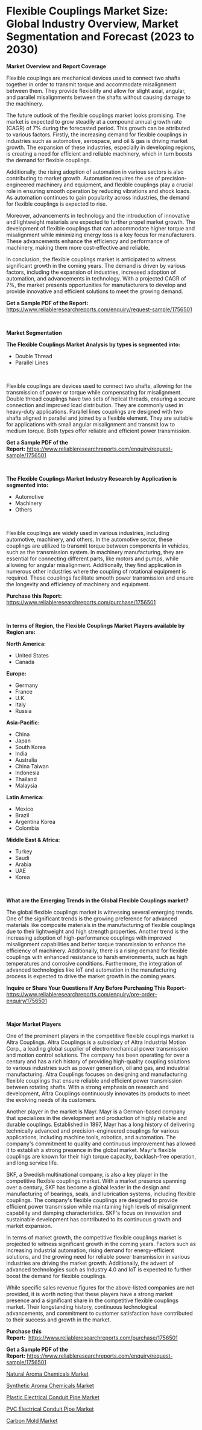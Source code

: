 <p><h1>Flexible Couplings Market Size: Global Industry Overview, Market Segmentation and Forecast (2023 to 2030)</h1></p><p><strong>Market Overview and Report Coverage</strong></p>
<p><p>Flexible couplings are mechanical devices used to connect two shafts together in order to transmit torque and accommodate misalignment between them. They provide flexibility and allow for slight axial, angular, and parallel misalignments between the shafts without causing damage to the machinery.</p><p>The future outlook of the flexible couplings market looks promising. The market is expected to grow steadily at a compound annual growth rate (CAGR) of 7% during the forecasted period. This growth can be attributed to various factors. Firstly, the increasing demand for flexible couplings in industries such as automotive, aerospace, and oil & gas is driving market growth. The expansion of these industries, especially in developing regions, is creating a need for efficient and reliable machinery, which in turn boosts the demand for flexible couplings.</p><p>Additionally, the rising adoption of automation in various sectors is also contributing to market growth. Automation requires the use of precision-engineered machinery and equipment, and flexible couplings play a crucial role in ensuring smooth operation by reducing vibrations and shock loads. As automation continues to gain popularity across industries, the demand for flexible couplings is expected to rise.</p><p>Moreover, advancements in technology and the introduction of innovative and lightweight materials are expected to further propel market growth. The development of flexible couplings that can accommodate higher torque and misalignment while minimizing energy loss is a key focus for manufacturers. These advancements enhance the efficiency and performance of machinery, making them more cost-effective and reliable.</p><p>In conclusion, the flexible couplings market is anticipated to witness significant growth in the coming years. The demand is driven by various factors, including the expansion of industries, increased adoption of automation, and advancements in technology. With a projected CAGR of 7%, the market presents opportunities for manufacturers to develop and provide innovative and efficient solutions to meet the growing demand.</p></p>
<p><strong>Get a Sample PDF of the Report:</strong> <a href="https://www.reliableresearchreports.com/enquiry/request-sample/1756501">https://www.reliableresearchreports.com/enquiry/request-sample/1756501</a></p>
<p>&nbsp;</p>
<p><strong>Market Segmentation</strong></p>
<p><strong>The Flexible Couplings Market Analysis by types is segmented into:</strong></p>
<p><ul><li>Double Thread</li><li>Parallel Lines</li></ul></p>
<p>&nbsp;</p>
<p><p>Flexible couplings are devices used to connect two shafts, allowing for the transmission of power or torque while compensating for misalignment. Double thread couplings have two sets of helical threads, ensuring a secure connection and improved load distribution. They are commonly used in heavy-duty applications. Parallel lines couplings are designed with two shafts aligned in parallel and joined by a flexible element. They are suitable for applications with small angular misalignment and transmit low to medium torque. Both types offer reliable and efficient power transmission.</p></p>
<p><strong>Get a Sample PDF of the Report:</strong>&nbsp;<a href="https://www.reliableresearchreports.com/enquiry/request-sample/1756501">https://www.reliableresearchreports.com/enquiry/request-sample/1756501</a></p>
<p>&nbsp;</p>
<p><strong>The Flexible Couplings Market Industry Research by Application is segmented into:</strong></p>
<p><ul><li>Automotive</li><li>Machinery</li><li>Others</li></ul></p>
<p>&nbsp;</p>
<p><p>Flexible couplings are widely used in various industries, including automotive, machinery, and others. In the automotive sector, these couplings are utilized to transmit torque between components in vehicles, such as the transmission system. In machinery manufacturing, they are essential for connecting different parts, like motors and pumps, while allowing for angular misalignment. Additionally, they find application in numerous other industries where the coupling of rotational equipment is required. These couplings facilitate smooth power transmission and ensure the longevity and efficiency of machinery and equipment.</p></p>
<p><strong>Purchase this Report:</strong>&nbsp; <a href="https://www.reliableresearchreports.com/purchase/1756501">https://www.reliableresearchreports.com/purchase/1756501</a></p>
<p>&nbsp;</p>
<p><strong>In terms of Region, the Flexible Couplings Market Players available by Region are:</strong></p>
<p>
    <p> <strong> North America: </strong>
        <ul>
            <li>United States</li>
            <li>Canada</li>
        </ul>
        </p> 
    <p> <strong> Europe: </strong>
        <ul>
            <li>Germany</li>
            <li>France</li>
            <li>U.K.</li>
            <li>Italy</li>
            <li>Russia</li>
        </ul>
        </p> 
    <p> <strong> Asia-Pacific: </strong>
        <ul>
            <li>China</li>
            <li>Japan</li>
            <li>South Korea</li>
            <li>India</li>
            <li>Australia</li>
            <li>China Taiwan</li>
            <li>Indonesia</li>
            <li>Thailand</li>
            <li>Malaysia</li>
        </ul>
        </p> 
    <p> <strong> Latin America: </strong>
        <ul>
            <li>Mexico</li>
            <li>Brazil</li>
            <li>Argentina Korea</li>
            <li>Colombia</li>
        </ul>
        </p> 
    <p> <strong> Middle East & Africa: </strong>
        <ul>
            <li>Turkey</li>
            <li>Saudi</li>
            <li>Arabia</li>
            <li>UAE</li>
            <li>Korea</li>
        </ul>
    </p>
    </p>
<p>&nbsp;</p>
<p><strong>What are the Emerging Trends in the Global Flexible Couplings market?</strong></p>
<p><p>The global flexible couplings market is witnessing several emerging trends. One of the significant trends is the growing preference for advanced materials like composite materials in the manufacturing of flexible couplings due to their lightweight and high strength properties. Another trend is the increasing adoption of high-performance couplings with improved misalignment capabilities and better torque transmission to enhance the efficiency of machinery. Additionally, there is a rising demand for flexible couplings with enhanced resistance to harsh environments, such as high temperatures and corrosive conditions. Furthermore, the integration of advanced technologies like IoT and automation in the manufacturing process is expected to drive the market growth in the coming years.</p></p>
<p><strong>Inquire or Share Your Questions If Any Before Purchasing This Report</strong>- <a href="https://www.reliableresearchreports.com/enquiry/pre-order-enquiry/1756501">https://www.reliableresearchreports.com/enquiry/pre-order-enquiry/1756501</a></p>
<p>&nbsp;</p>
<p><strong>Major Market Players</strong></p>
<p><p>One of the prominent players in the competitive flexible couplings market is Altra Couplings. Altra Couplings is a subsidiary of Altra Industrial Motion Corp., a leading global supplier of electromechanical power transmission and motion control solutions. The company has been operating for over a century and has a rich history of providing high-quality coupling solutions to various industries such as power generation, oil and gas, and industrial manufacturing. Altra Couplings focuses on designing and manufacturing flexible couplings that ensure reliable and efficient power transmission between rotating shafts. With a strong emphasis on research and development, Altra Couplings continuously innovates its products to meet the evolving needs of its customers.</p><p>Another player in the market is Mayr. Mayr is a German-based company that specializes in the development and production of highly reliable and durable couplings. Established in 1897, Mayr has a long history of delivering technically advanced and precision-engineered couplings for various applications, including machine tools, robotics, and automation. The company's commitment to quality and continuous improvement has allowed it to establish a strong presence in the global market. Mayr's flexible couplings are known for their high torque capacity, backlash-free operation, and long service life.</p><p>SKF, a Swedish multinational company, is also a key player in the competitive flexible couplings market. With a market presence spanning over a century, SKF has become a global leader in the design and manufacturing of bearings, seals, and lubrication systems, including flexible couplings. The company's flexible couplings are designed to provide efficient power transmission while maintaining high levels of misalignment capability and damping characteristics. SKF's focus on innovation and sustainable development has contributed to its continuous growth and market expansion.</p><p>In terms of market growth, the competitive flexible couplings market is projected to witness significant growth in the coming years. Factors such as increasing industrial automation, rising demand for energy-efficient solutions, and the growing need for reliable power transmission in various industries are driving the market growth. Additionally, the advent of advanced technologies such as Industry 4.0 and IoT is expected to further boost the demand for flexible couplings.</p><p>While specific sales revenue figures for the above-listed companies are not provided, it is worth noting that these players have a strong market presence and a significant share in the competitive flexible couplings market. Their longstanding history, continuous technological advancements, and commitment to customer satisfaction have contributed to their success and growth in the market.</p></p>
<p><strong>Purchase this Report:</strong>&nbsp;&nbsp;<a href="https://www.reliableresearchreports.com/purchase/1756501">https://www.reliableresearchreports.com/purchase/1756501</a></p>
<p></p>
<p><strong>Get a Sample PDF of the Report:</strong>&nbsp;<a href="https://www.reliableresearchreports.com/enquiry/request-sample/1756501">https://www.reliableresearchreports.com/enquiry/request-sample/1756501</a></p>
<p><p><a href="https://github.com/abdelrhmankishk22/Market-Research-Report-List-1/blob/main/natural-aroma-chemicals-market.md">Natural Aroma Chemicals Market</a></p><p><a href="https://github.com/maliyahmorrow6654/Market-Research-Report-List-1/blob/main/synthetic-aroma-chemicals-market.md">Synthetic Aroma Chemicals Market</a></p><p><a href="https://github.com/deliacustodio40/Market-Research-Report-List-1/blob/main/plastic-electrical-conduit-pipe-market.md">Plastic Electrical Conduit Pipe Market</a></p><p><a href="https://github.com/scarol104/Market-Research-Report-List-1/blob/main/pvc-electrical-conduit-pipe-market.md">PVC Electrical Conduit Pipe Market</a></p><p><a href="https://github.com/mahnoor2003/Market-Research-Report-List-1/blob/main/carbon-mold-market.md">Carbon Mold Market</a></p></p>